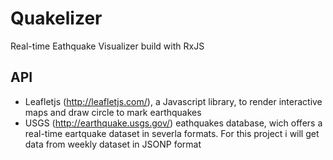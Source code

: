 # Quakelizer
Real-time Eathquake Visualizer build with RxJS

## API
* Leafletjs (http://leafletjs.com/), a Javascript library, to render interactive maps and draw circle to mark earthquakes
* USGS (http://earthquake.usgs.gov/) eathquakes database, wich offers a real-time eartquake dataset in severla formats. For this project i will get data from weekly dataset in JSONP format
